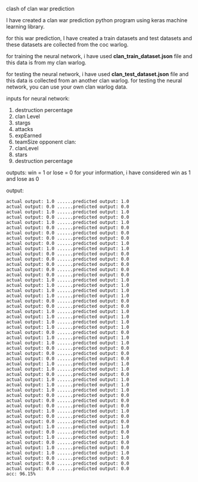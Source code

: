 clash of clan war prediction

I have created a clan war prediction python program using keras machine learning library.

for this war prediction, I have created a train datasets and test datasets and these datasets are collected from the coc warlog.

for training the neural network,  i have used <strong> clan_train_dataset.json</strong> file and this data is from my clan warlog. 

for testing the neural network, i have used <strong>clan_test_dataset.json</strong> file and this data is collected from an another clan warlog.
for testing the neural network, you can use your own clan warlog data.

inputs for neural network:
1. destruction percentage
2. clan Level
3. stargs
4. attacks
5. expEarned
6. teamSize
opponent clan:
7. clanLevel
8. stars
9. destruction percentage 
 
outputs:
win = 1 or lose = 0
for your information, i have considered win as 1 and lose as 0


output:
```OUTPUT
actual output: 1.0 ......predicted output: 1.0
actual output: 0.0 ......predicted output: 0.0
actual output: 1.0 ......predicted output: 1.0
actual output: 0.0 ......predicted output: 0.0
actual output: 1.0 ......predicted output: 1.0
actual output: 0.0 ......predicted output: 0.0
actual output: 0.0 ......predicted output: 0.0
actual output: 0.0 ......predicted output: 0.0
actual output: 0.0 ......predicted output: 1.0
actual output: 1.0 ......predicted output: 1.0
actual output: 0.0 ......predicted output: 0.0
actual output: 0.0 ......predicted output: 0.0
actual output: 0.0 ......predicted output: 0.0
actual output: 0.0 ......predicted output: 0.0
actual output: 0.0 ......predicted output: 0.0
actual output: 1.0 ......predicted output: 1.0
actual output: 1.0 ......predicted output: 1.0
actual output: 1.0 ......predicted output: 1.0
actual output: 1.0 ......predicted output: 1.0
actual output: 0.0 ......predicted output: 0.0
actual output: 0.0 ......predicted output: 0.0
actual output: 1.0 ......predicted output: 1.0
actual output: 1.0 ......predicted output: 1.0
actual output: 1.0 ......predicted output: 1.0
actual output: 1.0 ......predicted output: 1.0
actual output: 0.0 ......predicted output: 0.0
actual output: 1.0 ......predicted output: 1.0
actual output: 1.0 ......predicted output: 1.0
actual output: 0.0 ......predicted output: 0.0
actual output: 0.0 ......predicted output: 0.0
actual output: 0.0 ......predicted output: 0.0
actual output: 1.0 ......predicted output: 1.0
actual output: 1.0 ......predicted output: 1.0
actual output: 0.0 ......predicted output: 0.0
actual output: 1.0 ......predicted output: 1.0
actual output: 1.0 ......predicted output: 1.0
actual output: 1.0 ......predicted output: 1.0
actual output: 0.0 ......predicted output: 0.0
actual output: 0.0 ......predicted output: 0.0
actual output: 0.0 ......predicted output: 0.0
actual output: 1.0 ......predicted output: 1.0
actual output: 0.0 ......predicted output: 0.0
actual output: 0.0 ......predicted output: 0.0
actual output: 1.0 ......predicted output: 1.0
actual output: 0.0 ......predicted output: 0.0
actual output: 1.0 ......predicted output: 1.0
actual output: 0.0 ......predicted output: 0.0
actual output: 1.0 ......predicted output: 0.0
actual output: 1.0 ......predicted output: 1.0
actual output: 0.0 ......predicted output: 0.0
actual output: 0.0 ......predicted output: 0.0
actual output: 0.0 ......predicted output: 0.0
acc: 96.15%
```
